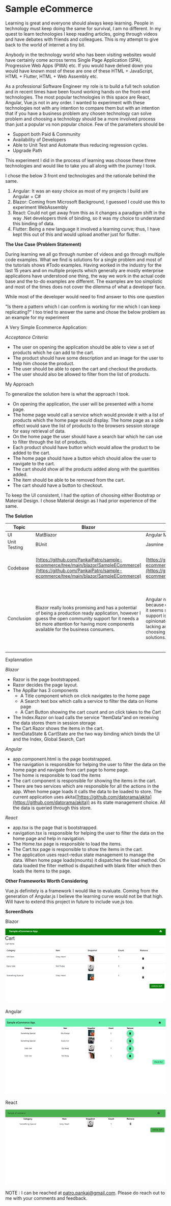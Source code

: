 # Sample eCommerce

Learning is great and everyone should always keep learning. People in technology must keep doing the same for survival, I am no different. In my quest to learn technologies I keep reading articles, going through videos and have debates with friends and colleagues. This is my attempt to give back to the world of internet a tiny bit.

Anybody in the technology world who has been visiting websites would have certainly come across terms Single Page Application (SPA), Progressive Web Apps (PWA) etc. If you would have delved down you would have known most of these are one of these HTML + JavaScript, HTML + Flutter, HTML + Web Assembly etc.

As a professional Software Engineer my role is to build a full tech solution and in recent times have been found working hands on the front-end technologies. The most popular technologies in this space are React, Angular, Vue.js not in any order. I wanted to experiment with these technologies not with any intention to compare them but with an intention that if you have a business problem any chosen technology can solve problem and choosing a technology should be a more involved process than just a popular vs non popular choice. Few of the parameters should be

- Support both Paid &amp; Community
- Availability of Developers
- Able to Unit Test and Automate thus reducing regression cycles.
- Upgrade Path

This experiment I did in the process of learning was choose these three technologies and would like to take you all along with the journey I took.

I chose the below 3 front end technologies and the rationale behind the same.

1. Angular: It was an easy choice as most of my projects I build are Angular + C#
2. Blazor: Coming from Microsoft Background, I guessed I could use this to experiment WebAssembly
3. React: Could not get away from this as it changes a paradigm shift in the way .Net developers think of binding, so it was my choice to understand this binding of data.
4. Flutter: Being a new language it involved a learning curve; thus, I have kept this out of this and would upload another just for flutter.

**The Use Case (Problem Statement)**

During learning we all go through number of videos and go through multiple code examples. What we find is solutions for a single problem and most of the tutorials shows #Todo examples. Having worked in the industry for the last 15 years and on multiple projects which generally are mostly enterprise applications have understood one thing, the way we work in the actual code base and the to-do examples are different. The examples are too simplistic and most of the times does not cover the dilemma of what a developer face.

While most of the developer would need to find answer to this one question

&quot;Is there a pattern which I can confirm is working for me which I can keep replicating?&quot; I too tried to answer the same and chose the below problem as an example for my experiment

A Very Simple Ecommerce Application:

_Acceptance Criteria:_

- The user on opening the application should be able to view a set of products which he can add to the cart.
- The product should have some description and an image for the user to help him choose the product.
- The user should be able to open the cart and checkout the products.
- The user should also be allowed to filter from the list of products.

My Approach

To generalize the solution here is what the approach I took.

- On opening the application, the user will be presented with a home page.
- The home page would call a service which would provide it with a list of products which the home page would display. The home page as a side effect would save the list of products to the browsers session storage for easy retrieval of data.
- On the home page the user should have a search bar which he can use to filter through the list of products.
- Each product should have button which would allow the product to be added to the cart.
- The home page should have a button which should allow the user to navigate to the cart.
- The cart should show all the products added along with the quantities added.
- The item should be able to be removed from the cart.
- The cart should have a button to checkout.

To keep the UI consistent, I had the option of choosing either Bootstrap or Material Design. I chose Material design as I had prior experience of the same.

**The Solution**

| Topic | Blazor | Angular | React |
| --- | --- | --- | --- |
| UI | MatBlazor | Angular Material | Material UI |
| Unit Testing | BUnit | Jasmine | Jest |
| Codebase | [https://github.com/PankajPatro/sample-ecommerce/tree/main/blazor/SampleECommerce](https://github.com/PankajPatro/sample-ecommerce/tree/main/blazor/SampleECommerce) | [https://github.com/PankajPatro/sample-ecommerce/tree/main/angular/SampleECommerce](https://github.com/PankajPatro/sample-ecommerce/tree/main/angular/SampleECommerce) | [https://github.com/PankajPatro/sample-ecommerce/tree/main/react/sample-ecommerce](https://github.com/PankajPatro/sample-ecommerce/tree/main/react/sample-ecommerce) |
| Conclusion | Blazor really looks promising and has a potential of being a production ready application, however I guess the open community support for it needs a bit more attention for having more components available for the business consumers. | Angular no doubt was my preferred choice simply because coming from the world of two way binding it seems so at home experience. The community support is also great and Angular being a more opinionated library would help small organisations lacking an architect to bring in the discipline of choosing the right packages for building enterprise solutions. | React is a different beast altogether, the community support and the change of paradigm shift makes this library a best bet in delivering modern day Single Page application, however it being so open ended needs an architect to flesh out the architecture, choosing libraries and defining the pattern before the developers start writing their code as chances are people with no great knowledge on the tech stack can end up building a spaghetti code. |

Explannation

_Blazor_

- Razor is the page bootstrapped.
- Razor decides the page layout.
- The AppBar has 3 components
  - A Title component which on click navigates to the home page
  - A Search text box which calls a service to filter the data on Home page
  - A Cart Button showing the cart count and on click takes to the Cart
- The Index.Razor on load calls the service &quot;ItemData&quot;and on receiving the data stores them in session storage
- The Cart.Razor shows the items in the cart.
- ItemDataState &amp; CartState are the two way binding which binds the UI and the Index, Global Search, Cart 

_Angular_

- app.component.html is the page bootstrapped.  
- The navigation is responsible for helping the user to filter the data on the home page and navigate from cart page to home page.
- The home is responsible to load the items
- The cart component is responsible for showing the items in the cart.
- There are two services which are responsible for all the actions in the app. When home page loads it calls the data to be loaded to store. The current application uses akita([https://github.com/datorama/akita](https://github.com/datorama/akita)) as its state management choice. All the data is queried through this store. 

_React_

- app.tsx is the page that is bootstrapped.
- navigation.tsx is responsible for helping the user to filter the data on the home page and help in navigation.
- The Home.tsx page is responsible to load the items.
- The Cart.tsx page is responsible to show the items in the cart.
- The application uses react-redux state management to manage the data. When home page loads(mounts) it dispatches the load method. On data loaded the filter method is dispatched with blank filter which then loads the items to the page. 


**Other Frameworks Worth Considering**

Vue.js definitely is a framework I would like to evaluate. Coming from the generation of Angular.js I believe the learning curve would not be that high. Will have to extend this project in future to include vue.js too.

**ScreenShots**

Blazor

![Alt Text](https://github.com/PankajPatro/sample-ecommerce/blob/main/blazor/SampleECommerce/Screenshot/blazor.gif)

Angular

![Alt Text](https://github.com/PankajPatro/sample-ecommerce/blob/main/angular/SampleECommerce/Screenshot/angular.gif)

React

![Alt Text](https://github.com/PankajPatro/sample-ecommerce/blob/main/react/sample-ecommerce/screenshot/react.gif)

NOTE : I can be reached at [patro.pankaj@gmail.com](mailto:patro.pankaj@gmail.com). Please do reach out to me with your comments and feedback.
